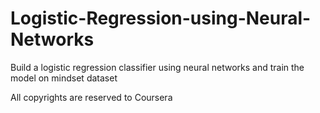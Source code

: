 # Logistic-Regression-using-Neural-Networks
Build a logistic regression classifier using neural networks and train the model on mindset dataset

All copyrights are reserved to Coursera
